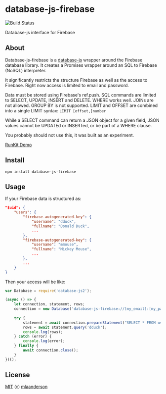 # database-js-firebase
[![Build Status](https://travis-ci.org/mlaanderson/database-js-sqlite.svg?branch=master)](https://travis-ci.org/mlaanderson/database-js-sqlite)

Database-js interface for Firebase

## About
Database-js-firebase is a [database-js](https://github.com/mlaanderson/database-js) wrapper around the Firebase database library. It creates a Promises wrapper around an SQL to Firebase (NoSQL) interpreter.

It significantly restricts the structure Firebase as well as the access to Firebase. Right now access is limited to email and password. 

Data must be stored using Firebase's ref.push. SQL commands are limited to SELECT, UPDATE, INSERT and DELETE. WHERE works well. JOINs are not allowed. GROUP BY is not supported. LIMIT and OFFSET are combined into a single LIMIT syntax: `LIMIT [offset,]number`

While a SELECT command can return a JSON object for a given field, JSON values cannot be UPDATEd or INSERTed, or be part of a WHERE clause.

You probably should not use this, it was built as an experiment.

[RunKit Demo](https://runkit.com/mlaanderson/runkit-npm-database-js2)

## Install

```shell
npm install database-js-firebase
```

## Usage
If your Firebase data is structured as:
```json
"$uid": {
    "users": {
        "firebase-autogenerated-key": {
            "username": "dduck",
            "fullname": "Donald Duck",
            ...
        },
        "firebase-autogenerated-key": {
            "username": "mmouse",
            "fullname": "Mickey Mouse",
            ...
        },
        ...
    }
}
```

Then your access will be like:
```javascript
var Database = require('database-js2');

(async () => {
    let connection, statement, rows;
    connection = new Database('database-js-firebase://[my_email]:[my_password]@[project_id]/[root_node_path]?apiKey=[API KEY]');
    
    try {
        statement = await connection.prepareStatement("SELECT * FROM users WHERE username = ?");
        rows = await statement.query('dduck');
        console.log(rows);
    } catch (error) {
        console.log(error);
    } finally {
        await connection.close();
    }
})();
```

## License

[MIT](https://github.com/mlaanderson/database-js/blob/master/LICENSE) (c) [mlaanderson](https://github.com/mlaanderson)
